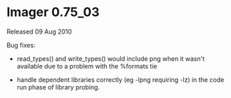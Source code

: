 # Imager 0.75_03

Released 09 Aug 2010

Bug fixes:

- read_types() and write_types() would include png when it wasn't available due to a problem with the %formats tie

- handle dependent libraries correctly (eg -lpng requiring -lz) in the code run phase of library probing.